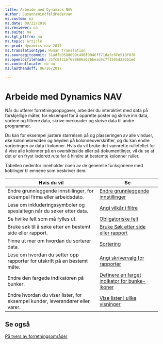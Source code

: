 ```yaml
---
title: Arbeide med Dynamics NAV
author: SusanneWindfeldPedersen
ms.custom: na
ms.date: 09/22/2016
ms.reviewer: na
ms.suite: na
ms.tgt_pltfrm: na
ms.topic: article
ms-prod: dynamics-nav-2017
ms.translationtype: Human Translation
ms.sourcegitcommit: 51adfb3588099c496f0946ff71da5c6fe518f070
ms.openlocfilehash: 25fc8fc1bf688686a676bead9c7f1505d22651ed
ms.contentlocale: nb-no
ms.lasthandoff: 06/26/2017

---
```

    
# <a name="work-with-dynamics-nav"></a>Arbeide med Dynamics NAV
Når du utfører forretningsoppgaver, arbeider du interaktivt med data på forskjellige måter, for eksempel for å opprette poster og skrive inn data, sortere og filtrere data, skrive merknader og skrive data til andre programmer.

Du kan for eksempel justere størrelsen på og plasseringen av alle vinduer, øke kolonnebredden og høyden på kolonneoverskrifter, og du kan endre sorteringen av data i kolonner. Hvis du vil bruke det vannrette rullefeltet for å vise alle kolonner på en oversiktsside eller på dokumentlinjer, vil du se at det er en fryst loddrett rute for å hindre at bestemte kolonner ruller.

Tabellen nedenfor inneholder noen av de generelle funksjonene med koblinger til emnene som beskriver dem.

|Hvis du vil |Se |
|---|----|
|Endre grunnleggende innstillinger, for eksempel firma eller arbeidsdato.|[Endre grunnleggende innstillinger](ui-change-basic-settings.md)|
|Lese om inkluderingssymboler og spesialtegn når du søker etter data.|[Angi vilkår i filtre](ui-enter-criteria-filters.md)|
|Se hvilke felt som må fylles ut.|[Obligatoriske felt](ui-mandatory-fields.md)|
|Bruke søk til å søke etter en bestemt side eller rapport.|[Bruke Søk etter side eller rapport](ui-search.md)|
|Finne ut mer om hvordan du sorterer data.|[Sortering](ui-sorting.md)|
|Lese om hvordan du setter opp rapporter for utskrift på en bestemt måte.|[Angi skrivervalg for rapporter](ui-specify-printer-selection-reports.md)|
|Endre den fargede indikatoren på bunker.|[Definere en farget indikator for bunke-ikoner](ui-how-setup-colored-indicator-cues.md)|
|Endre hvordan du viser lister, for eksempel kunder, leverandører eller varer.|[Vise lister i ulike visninger](across-display-lists-different-views.md)|

## <a name="see-also"></a>Se også
[På tvers av forretningsområder](ui-across-business-areas.md)

